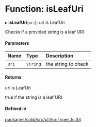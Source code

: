 # Function: isLeafUri

▸ **isLeafUri**(`uri`): uri is LeafUri

Checks if a provided string is a leaf URI

#### Parameters

| Name | Type | Description |
| :------ | :------ | :------ |
| `uri` | `string` | the string to check |

#### Returns

uri is LeafUri

true if the string is a leaf URI

#### Defined in

[packages/solid/src/util/uriTypes.ts:33](https://github.com/o-development/ldo/blob/b955d3b/packages/solid/src/util/uriTypes.ts#L33)
